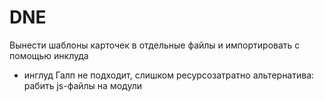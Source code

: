 # DNE

Вынести шаблоны карточек в отдельные файлы и импортировать с помощью инклуда
- инглуд Галп не подходит, слишком ресурсозатратно
альтернатива: рабить js-файлы на модули

